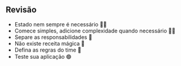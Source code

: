## Revisão

- Estado nem sempre é necessário 🙅‍♂️
- Comece simples, adicione complexidade quando necessário 👩‍💻
- Separe as responsabilidades 🦄
- Não existe receita mágica 🔫
- Defina as regras do time 📖
- Teste sua aplicação 🟢